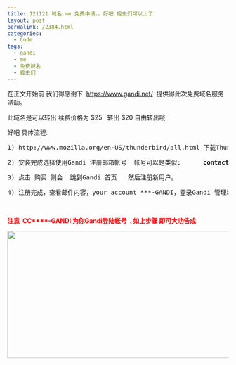 ```yaml
---
title: 121121 域名.me 免费申请。。好吧 蝗虫们可以上了
layout: post
permalink: /2384.html
categories:
  - Code
tags:
  - gandi
  - me
  - 免费域名
  - 蝗虫们
---
```

在正文开始前 我们得感谢下  https://www.gandi.net/  提供得此次免费域名服务活动。

此域名是可以转出 续费价格为 $25   转出 $20 自由转出哦

好吧 具体流程:

<pre>1) http://www.mozilla.org/en-US/thunderbird/all.html 下载Thunderbird[一款邮件收发软件] 安装中文版</pre>

<pre>2) 安装完成选择使用Gandi 注册邮箱帐号  帐号可以是类似:      <strong>contact@***.me</strong>     [如果能搜索到 则证明可以注册]</pre>

<pre>3) 点击 购买 则会  跳到Gandi 首页   然后注册新用户。</pre>

<pre>4) 注册完成，查看邮件内容，your account ***-GANDI，登录Gandi 管理域名，选择域名更改DNS完成。</pre>

&nbsp;

<span style="color: #ff0000;"><strong>注意  CC****-GANDI 为你Gandi登陆帐号  . 如上步骤 即可大功告成</strong></span>

[<img class="aligncenter size-full wp-image-2385" title="frees" src="http://www.80aj.com/wp-content/uploads/2012/11/frees.jpg" alt="" width="954" height="289" />][1]

&nbsp;

&nbsp;

&nbsp;

 [1]: http://www.80aj.com/wp-content/uploads/2012/11/frees.jpg